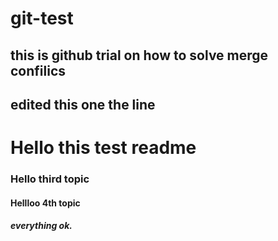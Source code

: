 # git-test
## this is github trial on how to solve merge confilics
## edited this one the line
<h1>Hello this test readme</h1>
<h3>Hello third topic</h>
<h4>Hellloo 4th topic</h4>
<h5>everything ok.</h5>
